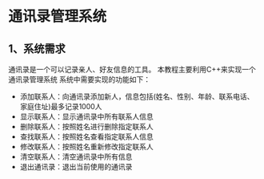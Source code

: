 # 通讯录管理系统
## 1、系统需求

通讯录是一个可以记录亲人、好友信息的工具。
本教程主要利用C++来实现一个通讯录管理系统
系统中需要实现的功能如下：
-   添加联系人：向通讯录添加新人，信息包括(姓名、性别、年龄、联系电话、家庭住址)最多记录1000人
-   显示联系人：显示通讯录中所有联系人信息
-   删除联系人：按照姓名进行删除指定联系人
-   查找联系人：按照姓名查看指定联系人信息
-   修改联系人：按照姓名重新修改指定联系人
-   清空联系人：清空通讯录中所有信息
-   退出通讯录：退出当前使用的通讯录
